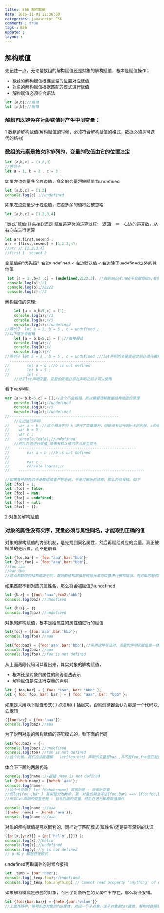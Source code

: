 ```yaml
---
title:  ES6 解构赋值 
date: 2016-11-01 12:36:00
categories: javascript ES6
comments : true 
tags : ES6 
updated : 
layout : 
---
```


## 解构赋值

先记住一点，无论是数组的解构赋值还是对象的解构赋值，根本是赋值操作；

* 数组的解构赋值根据变量的位置对应赋值
* 对象的解构赋值根据匹配的模式进行赋值
* 解构赋值必须符合语法 

```javascript
let {a,b};//报错
let [a,b];//报错
```



### 解构可以避免在对象赋值时产生中间变量：

1 数组的解构赋值(解构赋值的时候，必须符合解构赋值的格式，数据必须是可迭代的结构)

### 数组的元素是按次序排列的，变量的取值由它的位置决定

```javascript
let [a,b,c] = [1,2,3] 
//等价于
let a = 1, b = 2 , c = 3 ;
```

如果左边变量多余右边值，多余的变量将被赋值为undefined 

```javascript
let [a,b,c] = [1,2] 
console.log(c) ;//undefined
```

如果左边变量少于右边值，右边多余的值将会被忽略

```javascript
let [a,b,c] = [1,2,3,4] 
```

"链式"赋值:其实核心还是  赋值运算符的运算过程:　返回　＝　右边的运算数，从右向左进行运算

```javascript
let arr,first,second ;
arr = [first,second] = [1,2,3,4];
//arr // [1,2,3,4]
//first 1  second 2
```

变量值的"优先级": 右边undefined <  左边默认值  <  右边除了undefined之外的其他值

```javascript
 let [a = 1 ,b=2 ,c] = [undefined,2222,3]; //右侧undefined不会赋值给a,右侧2222会赋值给b 
 console.log(a);//1
 console.log(b);//2222
 console.log(c);//3
```

解构赋值的原理:

```javascript
	let [a = b,b=5,c] = [1];
    console.log(a);//1
    console.log(b);//5
    console.log(c);//undefined
//等价于  let a = 1, b = 5 , c = undefined ;
//以下情况会报错
    let [a = b,b=5,c] = [];//直接报错
    console.log(a);//
    console.log(b);//
    console.log(c);//
//等价于 let a = b , b = 5 , c = undefined ;//let声明的变量使用之前必须先被声明
  --------------------------------------------
//        let a = b ;//b is not defined
//        let b = 5 ;
//        let c ;
    //对于let声明变量，变量的使用必须在声明之前才可以使用
```

看下var声明

```javascript
var [a = b,b=5,c] = [];//这个不会报错，所以需要理解数据结构赋值的原理
    console.log(a);//undefined
    console.log(b);//5
    console.log(c);//undefined
//--------------------------------------------------
    //左边进行声明
//    var a = b ;//这个相当于对 b 进行了变量提升，但是没有运行到b=5的时候，a的值被赋予undefined;
//    var b = 5 ;
//    var c ;
//    console.log(a);//undefined
    //然后右边进行赋值,原来有默认值的不会发生变化
//    ------------------------------------------------------
//        var a = b ;//b is not defined
//
//        var c ;
//        console.log(a);//
//    ----------------------------------------------------------
```

```javascript
//如果等号的右边不是数组或者严格地说，不是可遍历的结构，那么将会报错。如下
let [foo] = 1;
let [foo] = false;
let [foo] = NaN;
let [foo] = undefined;
let [foo] = null;
let [foo] = {};
```

2 对象的解构赋值

### 对象的属性没有次序，变量必须与属性同名，才能取到正确的值

对象的解构赋值的内部机制，是先找到同名属性，然后再赋给对应的变量。真正被赋值的是后者，而不是前者

```javascript
let {foo,bar} = {foo:"aaa",bar:"bbb"};
let {bar,foo} = {foo:"aaa",bar:"bbb"};
//foo aaa
//bar bbb
//这点和数组的结构赋值不同，数组的结构赋值是按照元素的位置进行解构赋值，而对象的解构赋值是根据无序的属性名进行匹配，然后在进行赋值
```

如果匹配不到对应的属性名，那么将会被赋值为undefined

```javascript
let {baz} = {foo1:'aaa',foo2:'bbb'}
console.log(baz);//undefined
```

```javascript
let {baz} = {}
console.log(baz);//undefined
```



对象的解构赋值，根本是给属性的属性值进行的赋值 

```javascript
let{foo} = {foo:'aaa',bar:'bbb'};
console.log(foo);//aaa
```

```javascript
let{foo:baz} = {foo:'aaa',bar:'bbb'};//采用这种写法时，变量的声明和赋值是一体的
console.log(baz);//aaa
console.log(foo);//foo is not defined
```

从上面两段代码可以看出来，其实对象的解构赋值，

*  根本还是对象的属性的简洁语法表示
*  解构赋值是先进行变量的声明

```javascript
let { foo,bar} = { foo: "aaa", bar: "bbb" };
let { foo: foo, bar: bar } = { foo: "aaa", bar: "bbb" };
```

如果是采用以下赋值形式{ } 必须用( ) 括起来，否则浏览器会认为那是一个代码块,会报错

```javascript
({foo:baz} = {foo:'aaa'});
console.log(baz);//aaa
```

 为了说明对象的解构赋值的匹配模式的，看下面的代码

```javascript
let{foo:baz} = {};
console.log(baz);//undefined
console.log(foo);//foo is not defined
//这个时候，我们应该能理解   let{foo:baz} 声明的变量是baz ,并不是foo,foo是匹配的模式，匹配的根据
```

体会下下面的两段代码

```javascript
console.log(name);//报错 name is not defined
let {heheh:name} = {heheh:'aaa'};
console.log(name);
//这个也证明了 let {heheh:name} 声明的是 : 后面的变量
//而let{foo ,bar } 其实是分为两步，第一对象的简洁写法{foo,bar} ==> {foo:foo,bar:bar}
//所以let声明的变量还是 : 冒号后面的变量，然后在进行解构赋值操作
```

```javascript
console.log(name);//aaa
({heheh:name} = {heheh:'aaa'});
console.log(name);//aaa
```

对象的解构赋值是可以嵌套的，同样对于匹配模式(属性名)还是要有深刻的认识

```javascript
({p:[x,{y:z}]} = {p:['hello',{}]} );
console.log(x);//hello
console.log(z);//undefined
console.log(y);//y is not defined
// p 和 y 都是匹配模式
```

undefined再取属性的时候会报错

```javascript
let _temp = {bar:"baz"};
console.log(_temp.foo);//undefined
console.log(_temp.foo.anything);// Cannot read property 'anything' of undefined
```

如果解构模式是嵌套的对象，而且子对象所在的父属性不存在，那么将会报错。

```javascript
let {foo:{bar:baz}} = {hehe:{bar:'value'}}
//上面代码中，等号左边对象的foo属性，对应一个子对象。该子对象的bar属性，解构时会报错。原因很简单，因为foo这时等于undefined，再取子属性就会报错，请看下面的代码
```







